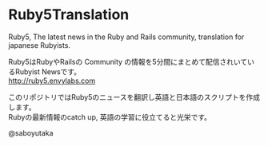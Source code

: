 Ruby5Translation
================

Ruby5, The latest news in the Ruby and Rails community, translation for japanese Rubyists.

Ruby5はRubyやRailsの Community の情報を5分間にまとめて配信されいているRubyist Newsです。  
http://ruby5.envylabs.com

このリポジトリではRuby5のニュースを翻訳し英語と日本語のスクリプトを作成します。  
Rubyの最新情報のcatch up, 英語の学習に役立てると光栄です。

@saboyutaka
